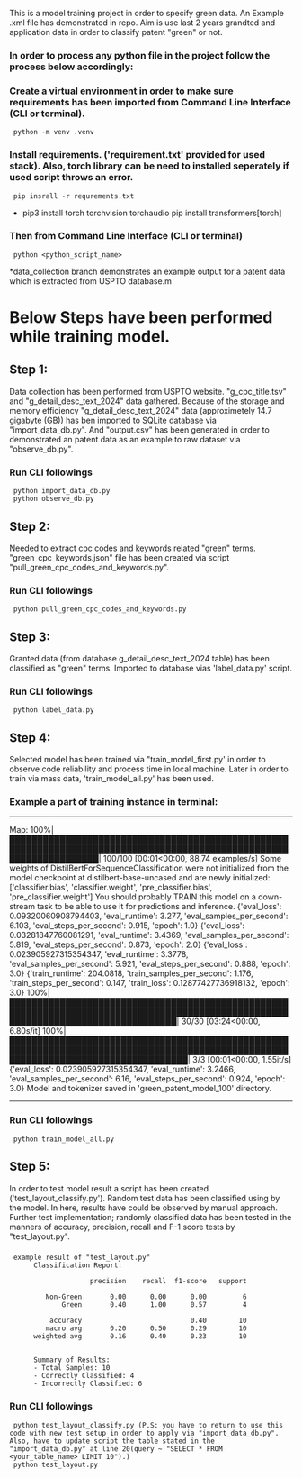 This is a model training project in order to specify green data. An Example .xml file has demonstrated in repo. Aim is use last 2 years grandted and application data in order to classify patent "green" or not.

### In order to process any python file in the project follow the process below accordingly:
### Create a virtual environment in order to make sure requirements has been imported from Command Line Interface (CLI or terminal).
     python -m venv .venv
### Install requirements. ('requirement.txt' provided for used stack). Also, torch library can be need to installed seperately if used script throws an error. 
     pip insrall -r requrements.txt     
*    pip3 install torch torchvision torchaudio
     pip install transformers[torch]
### Then from Command Line Interface (CLI or terminal)
     python <python_script_name>
*data_collection branch demonstrates an example output for a patent data which is extracted from USPTO database.m

# Below Steps have been performed while training model.
## Step 1:
Data collection has been performed from USPTO website. "g_cpc_title.tsv" and "g_detail_desc_text_2024" data gathered. Because of the storage and memory efficiency "g_detail_desc_text_2024" data (approximetely 14.7 gigabyte (GB)) has ben imported to SQLite database via "import_data_db.py". And "output.csv" has been generated in order to demonstrated an patent data as an example to raw dataset via "observe_db.py".
### Run CLI followings
     python import_data_db.py
     python observe_db.py
## Step 2:
Needed to extract cpc codes and keywords related "green" terms. "green_cpc_keywords.json" file has been created via script "pull_green_cpc_codes_and_keywords.py".
### Run CLI followings
     python pull_green_cpc_codes_and_keywords.py
## Step 3:
Granted data (from database g_detail_desc_text_2024 table) has been classified as "green" terms. Imported to database vias 'label_data.py' script.
### Run CLI followings
     python label_data.py
## Step 4:
Selected model has been trained via "train_model_first.py' in order to observe code reliability and process time in local machine. Later in order to train via mass data, 'train_model_all.py' has been used.
### Example a part of training instance in terminal:
***
Map: 100%|████████████████████████████████████████████████████████████████████████████████████████████████████████████████████| 100/100 [00:01<00:00, 88.74 examples/s]
Some weights of DistilBertForSequenceClassification were not initialized from the model checkpoint at distilbert-base-uncased and are newly initialized: ['classifier.bias', 'classifier.weight', 'pre_classifier.bias', 'pre_classifier.weight']
You should probably TRAIN this model on a down-stream task to be able to use it for predictions and inference.
{'eval_loss': 0.09320060908794403, 'eval_runtime': 3.277, 'eval_samples_per_second': 6.103, 'eval_steps_per_second': 0.915, 'epoch': 1.0}
{'eval_loss': 0.03281847760081291, 'eval_runtime': 3.4369, 'eval_samples_per_second': 5.819, 'eval_steps_per_second': 0.873, 'epoch': 2.0}
{'eval_loss': 0.023905927315354347, 'eval_runtime': 3.3778, 'eval_samples_per_second': 5.921, 'eval_steps_per_second': 0.888, 'epoch': 3.0}
{'train_runtime': 204.0818, 'train_samples_per_second': 1.176, 'train_steps_per_second': 0.147, 'train_loss': 0.12877427736918132, 'epoch': 3.0}
100%|██████████████████████████████████████████████████████████████████████████████████████████████████████████████████████████████████| 30/30 [03:24<00:00,  6.80s/it]
100%|████████████████████████████████████████████████████████████████████████████████████████████████████████████████████████████████████| 3/3 [00:01<00:00,  1.55it/s]
{'eval_loss': 0.023905927315354347, 'eval_runtime': 3.2466, 'eval_samples_per_second': 6.16, 'eval_steps_per_second': 0.924, 'epoch': 3.0}
Model and tokenizer saved in 'green_patent_model_100' directory.
***
### Run CLI followings
     python train_model_all.py

## Step 5:
In order to test model result a script has been created ('test_layout_classify.py'). Random test data has been classified using by the model. In here, results have could be observed by manual approach. Further test implementation; randomly classified data has been tested in the manners of accuracy, precision, recall and F-1 score tests by "test_layout.py".
###
     example result of "test_layout.py"
          Classification Report:

                        precision    recall  f1-score   support

             Non-Green       0.00      0.00      0.00         6
                 Green       0.40      1.00      0.57         4

              accuracy                           0.40        10
             macro avg       0.20      0.50      0.29        10
          weighted avg       0.16      0.40      0.23        10


          Summary of Results:
          - Total Samples: 10
          - Correctly Classified: 4
          - Incorrectly Classified: 6
          
### Run CLI followings
     python test_layout_classify.py (P.S: you have to return to use this code with new test setup in order to apply via "import_data_db.py". Also, have to update script the table stated in the "import_data_db.py" at line 20(query ~ "SELECT * FROM <your_table_name> LIMIT 10").)
     python test_layout.py